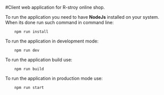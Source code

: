 #Client web application for R-stroy online shop.

To run the application you need to have <b>NodeJs</b> installed on your system.
When its done run such command in command line:

```shell script
    npm run install
```

To run the application in development mode:
```shell script
    npm run dev
```

To run the application build use:
```shell script
    npm run build
```

To run the application in production mode use:
```shell script
    npm run start
```